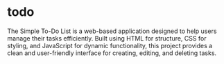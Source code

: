 # todo
The Simple To-Do List is a web-based application designed to help users manage their tasks efficiently. Built using HTML for structure, CSS for styling, and JavaScript for dynamic functionality, this project provides a clean and user-friendly interface for creating, editing, and deleting tasks.
